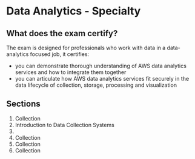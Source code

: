 # Data Analytics - Specialty

## What does the exam certify?

The exam is designed for professionals who work with data in a data-analytics focused job, it certifies:
  * you can demonstrate thorough understanding of AWS data analytics services and how to integrate them together
  * you can articulate how AWS data analytics services fit securely in the data lifecycle of collection, storage, processing and visualization

## Sections

1. Collection
  1. Introduction to Data Collection Systems
  1. 
1. Collection
1. Collection
1. Collection

